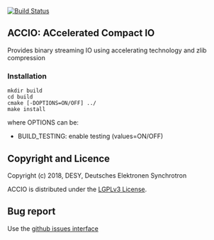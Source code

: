 [![Build Status](https://travis-ci.org/rete/accio.svg?branch=master)](https://travis-ci.org/rete/accio)

## ACCIO: ACcelerated Compact IO

Provides binary streaming IO using accelerating technology and zlib compression

### Installation

```
mkdir build
cd build
cmake [-DOPTIONS=ON/OFF] ../
make install
```

where OPTIONS can be:

- BUILD_TESTING: enable testing (values=ON/OFF)

## Copyright and Licence

Copyright (c) 2018, DESY, Deutsches Elektronen Synchrotron

ACCIO is distributed under the [LGPLv3 License](https://www.gnu.org/licenses/lgpl-3.0.en.html).

## Bug report

Use the [github issues interface](https://github.com/rete/accio/issues)
